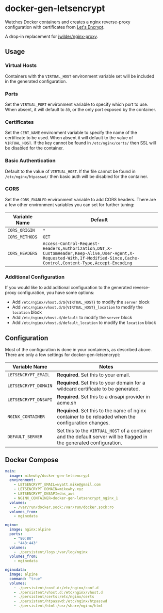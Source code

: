 # docker-gen-letsencrypt

Watches Docker containers and creates a nginx reverse-proxy
configuration with certificates from [Let's Encrypt](https://letsencrypt.org/).

A drop-in replacement for [jwilder/nginx-proxy](https://github.com/jwilder/nginx-proxy).

## Usage

### Virtual Hosts

Containers with the `VIRTUAL_HOST` environment variable set will be
included in the generated configuration.

### Ports

Set the `VIRTUAL_PORT` environment variable to specify which port to
use. When absent, it will default to `80`, or the only port exposed by
the container.

### Certificates

Set the `CERT_NAME` environment variable to specify the name of the
certificate to be used. When absent it will default to the value of
`VIRTUAL_HOST`. If the key cannot be found in `/etc/nginx/certs/` then
SSL will be disabled for the container.

### Basic Authentication

Default to the value of `VIRTUAL_HOST`. If the file cannot be found in
`/etc/nginx/htpasswd/` then basic auth will be disabled for the container.

### CORS

Set the `CORS_ENABLED` environment variable to add CORS headers. There
are a few other environment variables you can set for further tuning:

Variable Name | Default
---|---
`CORS_ORIGIN` | `*`
`CORS_METHODS` | `GET`
`CORS_HEADERS` | `Access-Control-Request-Headers,Authorization,DNT,X-CustomHeader,Keep-Alive,User-Agent,X-Requested-With,If-Modified-Since,Cache-Control,Content-Type,Accept-Encoding`

### Additional Configuration

If you would like to add aditional configuration to the generated
reverse-proxy configuration, you have some options:

- Add `/etc/nginx/vhost.d/${VIRTUAL_HOST}` to modify the `server` block
- Add `/etc/nginx/vhost.d/${VIRTUAL_HOST}_location` to modify the `location` block
- Add `/etc/nginx/vhost.d/default` to modify the `server` block
- Add `/etc/nginx/vhost.d/default_location` to modify the `location` block

## Configuration

Most of the configuration is done in your containers, as described
above. There are only a few settings for docker-gen-letsencrypt:

Variable Name | Notes
---|---
`LETSENCRYPT_EMAIL` | **Required.** Set this to your email.
`LETSENCRYPT_DOMAIN` | **Required.** Set this to your domain for a wildcard certificate to be generated.
`LETSENCRYPT_DNSAPI` | **Required.** Set this to a dnsapi provider in acme.sh
`NGINX_CONTAINER` | **Required.** Set this to the name of nginx container to be reloaded when the configuration changes.
`DEFAULT_SERVER` | Set this to the `VIRTUAL_HOST` of a container and the default server will be flagged in the generated configuration.

## Docker Compose

```yaml
main:
  image: mikewhy/docker-gen-letsencrypt
  environment:
    - LETSENCRYPT_EMAIL=wyatt.mike@gmail.com
    - LETSENCRYPT_DOMAIN=mikewhy.xyz
    - LETSENCRYPT_DNSAPI=dns_aws
    - NGINX_CONTAINER=docker-gen-letsencrypt_nginx_1
  volumes:
    - /var/run/docker.sock:/var/run/docker.sock:ro
  volumes_from:
    - nginxdata

nginx:
  image: nginx:alpine
  ports:
    - "80:80"
    - "443:443"
  volumes:
    - ./persistent/logs:/var/log/nginx
  volumes_from:
    - nginxdata

nginxdata:
  image: alpine
  command: "true"
  volumes:
    - ./persistent/conf.d:/etc/nginx/conf.d
    - ./persistent/vhost.d:/etc/nginx/vhost.d
    - ./persistent/certs:/etc/nginx/certs
    - ./persistent/htpasswd:/etc/nginx/htpasswd
    - ./persistent/html:/usr/share/nginx/html
```

